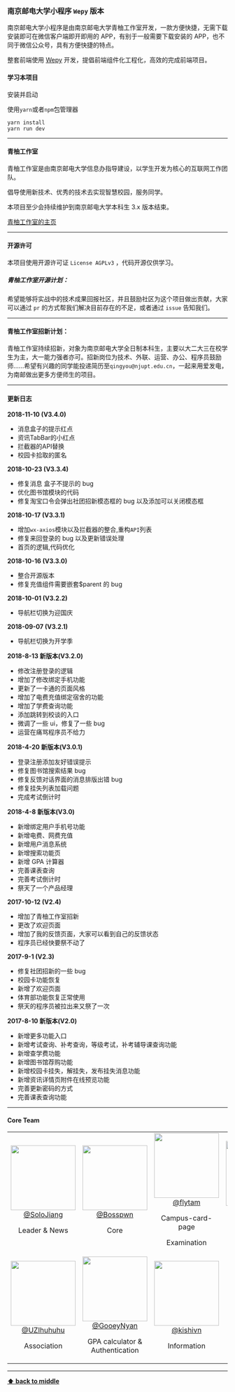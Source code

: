 ### 南京邮电大学小程序 `Wepy` 版本

南京邮电大学小程序是由南京邮电大学青柚工作室开发，一款方便快捷，无需下载安装即可在微信客户端即开即用的 APP，有别于一般需要下载安装的 APP，也不同于微信公众号，具有方便快捷的特点。

整套前端使用 [Wepy](https://github.com/tencent/wepy) 开发，提倡前端组件化工程化，高效的完成前端项目。

#### 学习本项目

安装并启动

使用`yarn`或者`npm`包管理器

```
yarn install
yarn run dev
```

---

#### 青柚工作室

青柚工作室是由南京邮电大学信息办指导建设，以学生开发为核心的互联网工作团队。

倡导使用新技术、优秀的技术去实现智慧校园，服务同学。

本项目至少会持续维护到南京邮电大学本科生 3.x 版本结束。

[青柚工作室的主页](https://qingyou.njupt.edu.cn)

---

#### 开源许可

本项目使用开源许可证 `License AGPLv3` ，代码开源仅供学习。

##### 青柚工作室开源计划：

希望能够将实战中的技术成果回报社区，并且鼓励社区为这个项目做出贡献，大家可以通过 `pr` 的方式帮我们解决目前存在的不足，或者通过 `issue` 告知我们。

---

#### 青柚工作室招新计划：

青柚工作室持续招新，对象为南京邮电大学全日制本科生，主要以大二大三在校学生为主，大一能力强者亦可。招新岗位为技术、外联、运营、办公、程序员鼓励师......希望有兴趣的同学能投递简历至`qingyou@njupt.edu.cn`，一起来用爱发电，为南邮做出更多方便师生的项目。

---

#### 更新日志

**2018-11-10 (V3.4.0)**

- 消息盒子的提示红点
- 资讯TabBar的小红点
- 拦截器的API替换
- 校园卡拾取的匿名


**2018-10-23 (V3.3.4)**

- 修复消息 盒子不提示的 bug
- 优化图书馆模块的代码
- 修复淘宝口令会弹出社团招新模态框的 bug 以及添加可以关闭模态框

**2018-10-17 (V3.3.1)**

- 增加`wx-axios`模块以及拦截器的整合,重构`API`列表
- 修复来回登录的 bug 以及更新错误处理
- 首页的逻辑,代码优化

**2018-10-16 (V3.3.0)**

- 整合开源版本
- 修复充值组件需要嵌套$parent 的 bug

**2018-10-01 (V3.2.2)**

- 导航栏切换为迎国庆

**2018-09-07 (V3.2.1)**

- 导航栏切换为开学季

**2018-8-13 新版本(V3.2.0)**

- 修改注册登录的逻辑
- 增加了修改绑定手机功能
- 更新了一卡通的页面风格
- 增加了电费充值绑定宿舍的功能
- 增加了学费查询功能
- 添加跳转到校谈的入口
- 微调了一些 ui，修复了一些 bug
- 运营在痛骂程序员不给力

**2018-4-20 新版本(V3.0.1)**

- 登录注册添加友好错误提示
- 修复图书馆搜索结果 bug
- 修复反馈对话界面的消息排版出错 bug
- 修复挂失列表加载问题
- 完成考试倒计时

**2018-4-8 新版本(V3.0)**

- 新增绑定用户手机号功能
- 新增电费、网费充值
- 新增用户消息系统
- 新增搜索功能页
- 新增 GPA 计算器
- 完善课表查询
- 完善考试倒计时
- 祭天了一个产品经理

**2017-10-12 (V2.4)**

- 增加了青柚工作室招新
- 更改了欢迎页面
- 增加了我的反馈页面，大家可以看到自己的反馈状态
- 程序员已经快要祭不动了

**2017-9-1 (V2.3)**

- 修复社团招新的一些 bug
- 校园卡功能恢复
- 新增了欢迎页面
- 体育部功能恢复正常使用
- 祭天的程序员被拉出来又祭了一次

**2017-8-10 新版本(V2.0)**

- 新增更多功能入口
- 新增考试查询、补考查询，等级考试，补考辅导课查询功能
- 新增查学费功能
- 新增图书馆荐购功能
- 新增校园卡挂失，解挂失，发布挂失消息功能
- 新增资讯详情页附件在线预览功能
- 完善更新密码的方式
- 完善课表查询功能

---

#### Core Team

<table align="center">
  <tbody align="center">
    <tr>
      <td align="center" valign="middle">
        <img width="148" height="148" src="https://github.com/solojiang.png?s=64">
        <br>
        <a href="https://github.com/solojiang">@SoloJiang</a>
        <p>Leader & News</p>
      </td>
      <td align="center" valign="middle">
        <img width="148" height="148" src="https://github.com/Bosspwn.png?s=64">
        <br>
        <a href="https://github.com/Bosspwn">@Bosspwn</a>
        <p>Core</p>
      </td>
      <td align="center" valign="middle">
        <img width="148" height="148" src="https://github.com/flytam.png?s=64">
        <br>
        <a href="https://github.com/flytam">@flytam</a>
        <p>Campus-card-page</p>
        <p> Examination</p>
      </td>
      <td align="center" valign="middle">
        <img width="148" height="148" src="https://github.com/niffler-bkkkkk.png?s=64">
        <br>
        <a href="https://github.com/
niffler-bkkkkk">@
niffler-bkkkkk</a>
        <p style="max-width:64">Questionnaire</p>
      </td>
     </tr>
     <tr>
      <td align="center" valign="middle">
        <img width="148" height="148" src="https://github.com/UZIhuhuhu.png?s=64">
        <br>
        <a href="https://github.com/UZIhuhuhu">@UZIhuhuhu</a>
        <p>Association</p>
      </td>
      <td align="center" valign="middle">
        <img width="148" height="148" src="https://github.com/GooeyNyan.png?s=64">
        <br>
        <a href="https://github.com/GooeyNyan">@GooeyNyan</a>
        <p>GPA calculator & Authentication</p>
      </td>
      <td align="center" valign="middle">
        <img width="148" height="148" src="https://github.com/kishivn.png?s=64">
        <br>
        <a href="https://github.com/kishivn">@kishivn</a>
        <p>Information</p>
      </td>
     </tr>
  </tbody>
</table>

---

**[⬆ back to middle](#top)**

